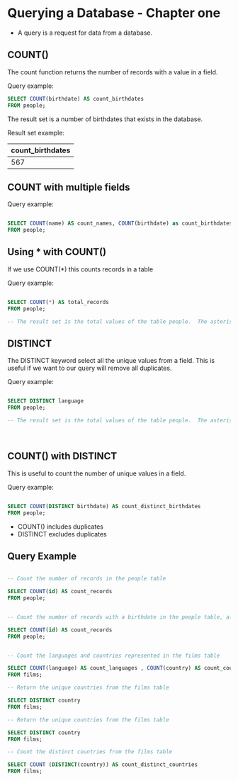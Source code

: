 <h1>Querying a Database - Chapter one</h1>

- A query is a request for data from a database.

<h2> COUNT() </h2>

The count function returns the number of records with a value in a field.

Query example:

````SQL
SELECT COUNT(birthdate) AS count_birthdates
FROM people;


````
The result set is a number of birthdates that exists in the database.

Result set example:

| count_birthdates 	|
|------------------	|
| 567 	            |   

<h2> COUNT with multiple fields </h2>

Query example:



````SQL

SELECT COUNT(name) AS count_names, COUNT(birthdate) as count_birthdates
FROM people;

````

<h2> Using * with COUNT() </h2>

If we use COUNT(*) this counts records in a table


Query example:

````SQL

SELECT COUNT(*) AS total_records
FROM people;

-- The result set is the total values of the table people.  The asterisk represents all fields. Passing the asterisk to COUNT is a shortcut for counting the total number of records.

````


<h2> DISTINCT </h2>

The DISTINCT keyword select all the unique values from a field. This is useful if we want to our query will remove all duplicates.

Query example:

````SQL

SELECT DISTINCT language
FROM people;

-- The result set is the total values of the table people.  The asterisk represents all fields. Passing the asterisk to COUNT is a shortcut for counting the total number of records.

````

<br>

<h2> COUNT() with DISTINCT </h2>

This is useful to count the number of unique values in a field.

Query example:

````SQL

SELECT COUNT(DISTINCT birthdate) AS count_distinct_birthdates
FROM people;

````

- COUNT() includes duplicates
- DISTINCT excludes duplicates

<h2> Query Example</h2>


````SQL

-- Count the number of records in the people table

SELECT COUNT(id) AS count_records
FROM people;

````



````SQL

-- Count the number of records with a birthdate in the people table, aliasing the result as count_birthdate.

SELECT COUNT(id) AS count_records
FROM people;

````

````SQL

-- Count the languages and countries represented in the films table

SELECT COUNT(language) AS count_languages , COUNT(country) AS count_countries
FROM films;

````


````SQL
-- Return the unique countries from the films table

SELECT DISTINCT country
FROM films;

````



````SQL
-- Return the unique countries from the films table

SELECT DISTINCT country
FROM films;

````


````SQL
-- Count the distinct countries from the films table

SELECT COUNT (DISTINCT(country)) AS count_distinct_countries
FROM films;
````
